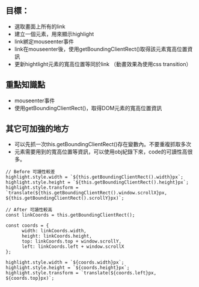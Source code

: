 
## 目標：
- 選取畫面上所有的link
- 建立一個元素，用來顯示highlight
- link綁定mouseenter事件
- link在mouseenter後，使用getBoundingClientRect()取得該元素寬高位置資訊
- 更新hightlight元素的寬高位置等同於link
（動畫效果為使用css transition）


## 重點知識點
- mouseenter事件
- 使用getBoundingClientRect()，取得DOM元素的寬高位置資訊

## 其它可加強的地方
- 可以先抓一次this.getBoundingClientRect()存在變數內。不要重複抓取多次
- 元素需要用到的寬高位置等資訊，可以使用obj紀錄下來，code的可讀性高很多。
```
// Before 可讀性較差
highlight.style.width = `${this.getBoundingClientRect().width}px`;
highlight.style.height = `${this.getBoundingClientRect().height}px`;
highlight.style.transform = `translate(${this.getBoundingClientRect().window.scrollX}px, ${this.getBoundingClientRect().scrollY}px)`;
```
```
// After 可讀性較高
const linkCoords = this.getBoundingClientRect();

const coords = {
      width: linkCoords.width,
      height: linkCoords.height,
      top: linkCoords.top + window.scrollY,
      left: linkCoords.left + window.scrollX
};

highlight.style.width = `${coords.width}px`;
highlight.style.height = `${coords.height}px`;
highlight.style.transform = `translate(${coords.left}px, ${coords.top}px)`;

```
<br />  
